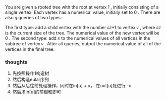 You are given a rooted tree with the root at vertex 1
, initially consisting of a single vertex. Each vertex has a numerical value, initially set to 0
. There are also 𝑞
queries of two types:

The first type: add a child vertex with the number 𝑠𝑧+1
to vertex 𝑣
, where 𝑠𝑧
is the current size of the tree. The numerical value of the new vertex will be 0
.
The second type: add 𝑥
to the numerical values of all vertices in the subtree of vertex 𝑣
.
After all queries, output the numerical value of all of the vertices in the final tree.

### thoughts

1. 先按照操作1构造树
2. 然后构造eular序列
3. 然后从后往前处理操作，同时在in[u] + x， 在out[u]处进行 -x
4. 然后求in[u]的前缀和即可